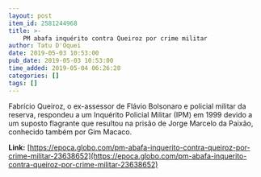 ```yaml
---
layout: post
item_id: 2581244968
title: >-
    PM abafa inquérito contra Queiroz por crime militar
author: Tatu D'Oquei
date: 2019-05-03 10:53:00
pub_date: 2019-05-03 10:53:00
time_added: 2019-05-04 06:26:28
categories: []
tags: []
---
```


Fabrício Queiroz, o ex-assessor de Flávio Bolsonaro e policial militar da reserva, respondeu a um Inquérito Policial Militar (IPM) em 1999 devido a um suposto flagrante que resultou na prisão de Jorge Marcelo da Paixão, conhecido também por Gim Macaco.

**Link:** [https://epoca.globo.com/pm-abafa-inquerito-contra-queiroz-por-crime-militar-23638652](https://epoca.globo.com/pm-abafa-inquerito-contra-queiroz-por-crime-militar-23638652)

